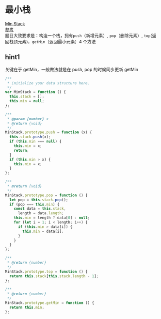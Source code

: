 # 最小栈

[Min Stack](https://leetcode.com/problems/min-stack/)  
[参考](https://github.com/azl397985856/leetcode/blob/master/problems/155.min-stack.md)  
题目大致要求是：构造一个栈，拥有`push`（新增元素）, `pop`（删除元素）, `top`(返回栈顶元素)，`getMin`（返回最小元素）4 个方法

## hint1

关键在于 getMin，一般做法就是在 push, pop 的时候同步更新 getMin

```js
/**
 * initialize your data structure here.
 */
var MinStack = function () {
  this.stack = [];
  this.min = null;
};

/**
 * @param {number} x
 * @return {void}
 */
MinStack.prototype.push = function (x) {
  this.stack.push(x);
  if (this.min === null) {
    this.min = x;
    return;
  }
  if (this.min > x) {
    this.min = x;
  }
};

/**
 * @return {void}
 */
MinStack.prototype.pop = function () {
  let pop = this.stack.pop();
  if (pop === this.min) {
    const data = this.stack,
      length = data.length;
    this.min = length ? data[0] : null;
    for (let i = 1; i < length; i++) {
      if (this.min > data[i]) {
        this.min = data[i];
      }
    }
  }
};

/**
 * @return {number}
 */
MinStack.prototype.top = function () {
  return this.stack[this.stack.length - 1];
};

/**
 * @return {number}
 */
MinStack.prototype.getMin = function () {
  return this.min;
};
```
